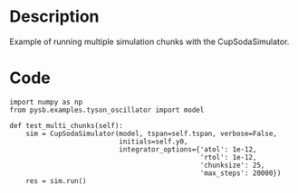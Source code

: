# Description
Example of running multiple simulation chunks with the CupSodaSimulator.

# Code
```
import numpy as np
from pysb.examples.tyson_oscillator import model

def test_multi_chunks(self):
    sim = CupSodaSimulator(model, tspan=self.tspan, verbose=False,
                           initials=self.y0,
                           integrator_options={'atol': 1e-12,
                                               'rtol': 1e-12,
                                               'chunksize': 25,
                                               'max_steps': 20000})
    res = sim.run()

```
